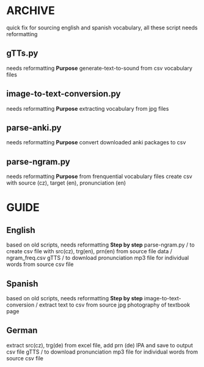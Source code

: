 # ARCHIVE
  quick fix for sourcing english and spanish vocabulary, all these script needs reformatting

## gTTs.py
  needs reformatting
  **Purpose**
    generate-text-to-sound from csv vocabulary files

## image-to-text-conversion.py
  needs reformatting
  **Purpose**
    extracting vocabulary from jpg files

## parse-anki.py
  needs reformatting
  **Purpose**
    convert downloaded anki packages to csv

## parse-ngram.py
  needs reformatting
  **Purpose**
    from frenquential vocabulary files create csv with source (cz), target (en), pronunciation (en)

# GUIDE

## English
  based on old scripts, needs reformatting
  **Step by step**
  parse-ngram.py / to create csv file with src(cz), trg(en), prn(en) from source file data / ngram_freq.csv
  gTTS / to download pronunciation mp3 file for individual words from source csv file

## Spanish
  based on old scripts, needs reformatting
  **Step by step**
  image-to-text-conversion / extract text to csv from source jpg photography of textbook page

## German
  extract src(cz), trg(de) from excel file, add prn (de) IPA and save to output csv file
  gTTS / to download pronunciation mp3 file for individual words from source csv file